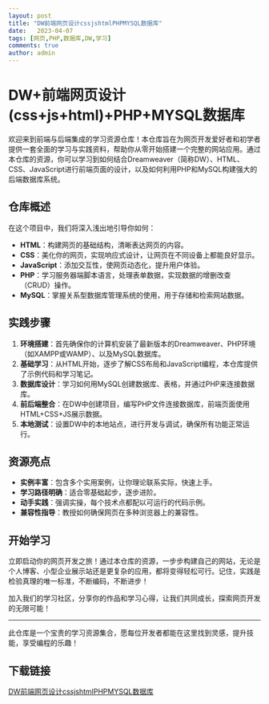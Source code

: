 ```yaml
---
layout: post
title: "DW前端网页设计cssjshtmlPHPMYSQL数据库"
date:   2023-04-07
tags: [网页,PHP,数据库,DW,学习]
comments: true
author: admin
---
```

# DW+前端网页设计(css+js+html)+PHP+MYSQL数据库

欢迎来到前端与后端集成的学习资源仓库！本仓库旨在为网页开发爱好者和初学者提供一套全面的学习与实践资料，帮助你从零开始搭建一个完整的网站应用。通过本仓库的资源，你可以学习到如何结合Dreamweaver（简称DW）、HTML、CSS、JavaScript进行前端页面的设计，以及如何利用PHP和MySQL构建强大的后端数据库系统。

## 仓库概述

在这个项目中，我们将深入浅出地引导你如何：

- **HTML**：构建网页的基础结构，清晰表达网页的内容。
- **CSS**：美化你的网页，实现响应式设计，让网页在不同设备上都能良好显示。
- **JavaScript**：添加交互性，使网页动态化，提升用户体验。
- **PHP**：学习服务器端脚本语言，处理表单数据，实现数据的增删改查（CRUD）操作。
- **MySQL**：掌握关系型数据库管理系统的使用，用于存储和检索网站数据。

## 实践步骤

1. **环境搭建**：首先确保你的计算机安装了最新版本的Dreamweaver、PHP环境（如XAMPP或WAMP）、以及MySQL数据库。
2. **基础学习**：从HTML开始，逐步了解CSS布局和JavaScript编程，本仓库提供了示例代码和学习笔记。
3. **数据库设计**：学习如何用MySQL创建数据库、表格，并通过PHP来连接数据库。
4. **前后端整合**：在DW中创建项目，编写PHP文件连接数据库，前端页面使用HTML+CSS+JS展示数据。
5. **本地测试**：设置DW中的本地站点，进行开发与调试，确保所有功能正常运行。

## 资源亮点

- **实例丰富**：包含多个实用案例，让你理论联系实际，快速上手。
- **学习路径明确**：适合零基础起步，逐步进阶。
- **动手实践**：强调实操，每个技术点都配以可运行的代码示例。
- **兼容性指导**：教授如何确保网页在多种浏览器上的兼容性。

## 开始学习

立即启动你的网页开发之旅！通过本仓库的资源，一步步构建自己的网站，无论是个人博客、小型企业展示站还是更复杂的应用，都将变得轻松可行。记住，实践是检验真理的唯一标准，不断编码，不断进步！

加入我们的学习社区，分享你的作品和学习心得，让我们共同成长，探索网页开发的无限可能！

---

此仓库是一个宝贵的学习资源集合，愿每位开发者都能在这里找到灵感，提升技能，享受编程的乐趣！

## 下载链接

[DW前端网页设计cssjshtmlPHPMYSQL数据库](https://pan.quark.cn/s/ce9f7ab2315d)